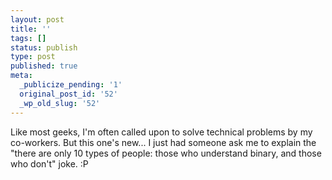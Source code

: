 ```yaml
---
layout: post
title: ''
tags: []
status: publish
type: post
published: true
meta:
  _publicize_pending: '1'
  original_post_id: '52'
  _wp_old_slug: '52'
---
```

Like most geeks, I'm often called upon to solve technical problems by my co-workers.  But this one's new...  I just had someone ask me to explain the "there are only 10 types of people: those who understand binary, and those who don't" joke.  :P
